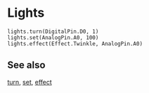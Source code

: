 # Lights

```cards
lights.turn(DigitalPin.D0, 1)
lights.set(AnalogPin.A0, 100)
lights.effect(Effect.Twinkle, AnalogPin.A0)
```

## See also

[turn](/reference/lights/turn), [set](/reference/lights/set), [effect](/reference/lights/effect)
